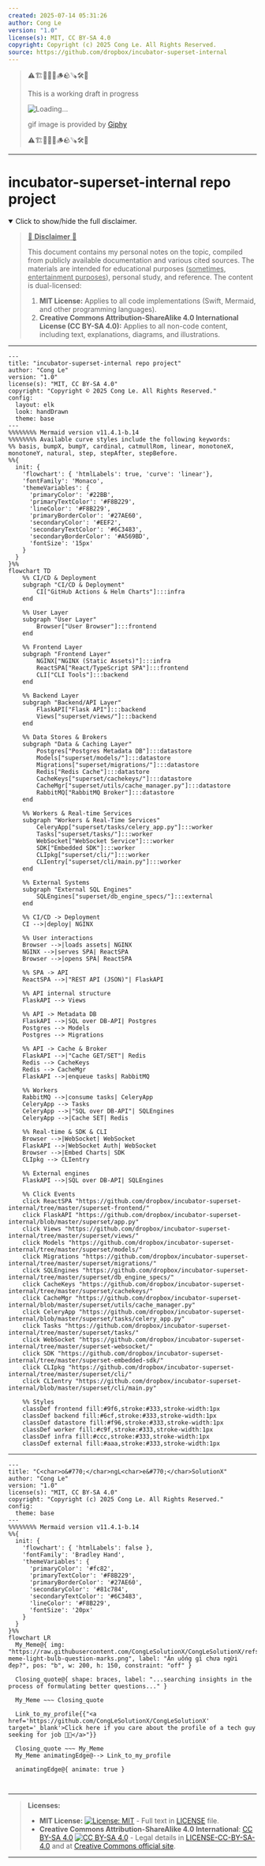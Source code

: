 ```yaml
---
created: 2025-07-14 05:31:26
author: Cong Le
version: "1.0"
license(s): MIT, CC BY-SA 4.0
copyright: Copyright (c) 2025 Cong Le. All Rights Reserved.
source: https://github.com/dropbox/incubator-superset-internal
---
```



> ⚠️🏗️🚧🦺🧱🪵🪨🪚🛠️👷
> 
> This is a working draft in progress
> 
> ![Loading...](https://media2.giphy.com/media/v1.Y2lkPTc5MGI3NjExMXVjejV3dnVjc2o5MXd3eXBvcDR1cHlzbHQ1Z2R6YjY0ZHpmdjJ6OCZlcD12MV9pbnRlcm5hbF9naWZfYnlfaWQmY3Q9Zw/hL9q5k9dk9l0wGd4e0/giphy.gif)
>
> gif image is provided by [Giphy](https://giphy.com)
> 
> ⚠️🏗️🚧🦺🧱🪵🪨🪚🛠️👷


----




# incubator-superset-internal repo project
<details open>
<summary>Click to show/hide the full disclaimer.</summary>
   
> <ins>📢 **Disclaimer** 🚨</ins>
>
> This document contains my personal notes on the topic,
> compiled from publicly available documentation and various cited sources.
> The materials are intended for educational purposes (<ins>sometimes, entertainment purposes</ins>), personal study, and reference.
> The content is dual-licensed:
> 1. **MIT License:** Applies to all code implementations (Swift, Mermaid, and other programming languages).
> 2. **Creative Commons Attribution-ShareAlike 4.0 International License (CC BY-SA 4.0):** Applies to all non-code content, including text, explanations, diagrams, and illustrations.

</details>



---

```mermaid
---
title: "incubator-superset-internal repo project"
author: "Cong Le"
version: "1.0"
license(s): "MIT, CC BY-SA 4.0"
copyright: "Copyright © 2025 Cong Le. All Rights Reserved."
config:
  layout: elk
  look: handDrawn
  theme: base
---
%%%%%%%% Mermaid version v11.4.1-b.14
%%%%%%%% Available curve styles include the following keywords:
%% basis, bumpX, bumpY, cardinal, catmullRom, linear, monotoneX, monotoneY, natural, step, stepAfter, stepBefore.
%%{
  init: {
    'flowchart': { 'htmlLabels': true, 'curve': 'linear'},
    'fontFamily': 'Monaco',
    'themeVariables': {
      'primaryColor': '#22BB',
      'primaryTextColor': '#F8B229',
      'lineColor': '#F8B229',
      'primaryBorderColor': '#27AE60',
      'secondaryColor': '#EEF2',
      'secondaryTextColor': '#6C3483',
      'secondaryBorderColor': '#A569BD',
      'fontSize': '15px'
    }
  }
}%%
flowchart TD
    %% CI/CD & Deployment
    subgraph "CI/CD & Deployment"
        CI["GitHub Actions & Helm Charts"]:::infra
    end

    %% User Layer
    subgraph "User Layer"
        Browser["User Browser"]:::frontend
    end

    %% Frontend Layer
    subgraph "Frontend Layer"
        NGINX["NGINX (Static Assets)"]:::infra
        ReactSPA["React/TypeScript SPA"]:::frontend
        CLI["CLI Tools"]:::backend
    end

    %% Backend Layer
    subgraph "Backend/API Layer"
        FlaskAPI["Flask API"]:::backend
        Views["superset/views/"]:::backend
    end

    %% Data Stores & Brokers
    subgraph "Data & Caching Layer"
        Postgres["Postgres Metadata DB"]:::datastore
        Models["superset/models/"]:::datastore
        Migrations["superset/migrations/"]:::datastore
        Redis["Redis Cache"]:::datastore
        CacheKeys["superset/cachekeys/"]:::datastore
        CacheMgr["superset/utils/cache_manager.py"]:::datastore
        RabbitMQ["RabbitMQ Broker"]:::datastore
    end

    %% Workers & Real-time Services
    subgraph "Workers & Real-Time Services"
        CeleryApp["superset/tasks/celery_app.py"]:::worker
        Tasks["superset/tasks/"]:::worker
        WebSocket["WebSocket Service"]:::worker
        SDK["Embedded SDK"]:::worker
        CLIpkg["superset/cli/"]:::worker
        CLIentry["superset/cli/main.py"]:::worker
    end

    %% External Systems
    subgraph "External SQL Engines"
        SQLEngines["superset/db_engine_specs/"]:::external
    end

    %% CI/CD -> Deployment
    CI -->|deploy| NGINX

    %% User interactions
    Browser -->|loads assets| NGINX
    NGINX -->|serves SPA| ReactSPA
    Browser -->|opens SPA| ReactSPA

    %% SPA -> API
    ReactSPA -->|"REST API (JSON)"| FlaskAPI

    %% API internal structure
    FlaskAPI --> Views

    %% API -> Metadata DB
    FlaskAPI -->|SQL over DB-API| Postgres
    Postgres --> Models
    Postgres --> Migrations

    %% API -> Cache & Broker
    FlaskAPI -->|"Cache GET/SET"| Redis
    Redis --> CacheKeys
    Redis --> CacheMgr
    FlaskAPI -->|enqueue tasks| RabbitMQ

    %% Workers
    RabbitMQ -->|consume tasks| CeleryApp
    CeleryApp --> Tasks
    CeleryApp -->|"SQL over DB-API"| SQLEngines
    CeleryApp -->|Cache SET| Redis

    %% Real-time & SDK & CLI
    Browser -->|WebSocket| WebSocket
    FlaskAPI -->|WebSocket Auth| WebSocket
    Browser -->|Embed Charts| SDK
    CLIpkg --> CLIentry

    %% External engines
    FlaskAPI -->|SQL over DB-API| SQLEngines

    %% Click Events
    click ReactSPA "https://github.com/dropbox/incubator-superset-internal/tree/master/superset-frontend/"
    click FlaskAPI "https://github.com/dropbox/incubator-superset-internal/blob/master/superset/app.py"
    click Views "https://github.com/dropbox/incubator-superset-internal/tree/master/superset/views/"
    click Models "https://github.com/dropbox/incubator-superset-internal/tree/master/superset/models/"
    click Migrations "https://github.com/dropbox/incubator-superset-internal/tree/master/superset/migrations/"
    click SQLEngines "https://github.com/dropbox/incubator-superset-internal/tree/master/superset/db_engine_specs/"
    click CacheKeys "https://github.com/dropbox/incubator-superset-internal/tree/master/superset/cachekeys/"
    click CacheMgr "https://github.com/dropbox/incubator-superset-internal/blob/master/superset/utils/cache_manager.py"
    click CeleryApp "https://github.com/dropbox/incubator-superset-internal/blob/master/superset/tasks/celery_app.py"
    click Tasks "https://github.com/dropbox/incubator-superset-internal/tree/master/superset/tasks/"
    click WebSocket "https://github.com/dropbox/incubator-superset-internal/tree/master/superset-websocket/"
    click SDK "https://github.com/dropbox/incubator-superset-internal/tree/master/superset-embedded-sdk/"
    click CLIpkg "https://github.com/dropbox/incubator-superset-internal/tree/master/superset/cli/"
    click CLIentry "https://github.com/dropbox/incubator-superset-internal/blob/master/superset/cli/main.py"

    %% Styles
    classDef frontend fill:#9f6,stroke:#333,stroke-width:1px
    classDef backend fill:#6cf,stroke:#333,stroke-width:1px
    classDef datastore fill:#f96,stroke:#333,stroke-width:1px
    classDef worker fill:#c9f,stroke:#333,stroke-width:1px
    classDef infra fill:#ccc,stroke:#333,stroke-width:1px
    classDef external fill:#aaa,stroke:#333,stroke-width:1px

```

---


<!-- 
```mermaid
%% Current Mermaid version
info
```  -->


```mermaid
---
title: "C<char>o&#770;</char>ngL<char>e&#770;</char>SolutionX"
author: "Cong Le"
version: "1.0"
license(s): "MIT, CC BY-SA 4.0"
copyright: "Copyright (c) 2025 Cong Le. All Rights Reserved."
config:
  theme: base
---
%%%%%%%% Mermaid version v11.4.1-b.14
%%{
  init: {
    'flowchart': { 'htmlLabels': false },
    'fontFamily': 'Bradley Hand',
    'themeVariables': {
      'primaryColor': '#fc82',
      'primaryTextColor': '#F8B229',
      'primaryBorderColor': '#27AE60',
      'secondaryColor': '#81c784',
      'secondaryTextColor': '#6C3483',
      'lineColor': '#F8B229',
      'fontSize': '20px'
    }
  }
}%%
flowchart LR
  My_Meme@{ img: "https://raw.githubusercontent.com/CongLeSolutionX/CongLeSolutionX/refs/heads/main/assets/images/My-meme-light-bulb-question-marks.png", label: "Ăn uống gì chưa ngừi đẹp?", pos: "b", w: 200, h: 150, constraint: "off" }

  Closing_quote@{ shape: braces, label: "...searching insights in the process of formulating better questions..." }
    
  My_Meme ~~~ Closing_quote
    
  Link_to_my_profile{{"<a href='https://github.com/CongLeSolutionX/CongLeSolutionX' target='_blank'>Click here if you care about the profile of a tech guy seeking for job 🙏🏼</a>"}}

  Closing_quote ~~~ My_Meme
  My_Meme animatingEdge@--> Link_to_my_profile
  
  animatingEdge@{ animate: true }



```

---
>**Licenses:**
>
>- **MIT License:**  [![License: MIT](https://img.shields.io/badge/License-MIT-yellow.svg)](LICENSE) - Full text in [LICENSE](LICENSE) file.
>- **Creative Commons Attribution-ShareAlike 4.0 International**: [CC BY-SA 4.0](https://creativecommons.org/licenses/by-sa/4.0/) [![CC BY-SA 4.0](https://licensebuttons.net/l/by-sa/4.0/88x31.png)](https://creativecommons.org/licenses/by-sa/4.0/) - Legal details in [LICENSE-CC-BY-SA-4.0](THE_PAST/LICENSE-CC-BY-SA-4.0) and at [Creative Commons official site](https://creativecommons.org/licenses/by-sa/4.0/).
>
---